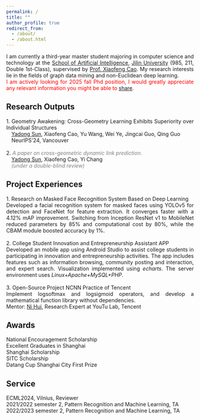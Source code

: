```yaml
---
permalink: /
title: ""
author_profile: true
redirect_from: 
  - /about/
  - /about.html
---
```


<p style="text-align: justify;">
I am currently a third-year master student majoring in computer science and technology at the <a href="https://sai.jlu.edu.cn/">School of Artificial Intelligence</a>, <a href="https://www.jlu.edu.cn/">Jilin University</a>  (985, 211, Double 1st-Class), supervised by <a href="https://xiaofengcaoml.github.io/">Prof. Xiaofeng Cao</a>. My research interests lie in the fields of graph data mining and non-Euclidean deep learning.
<br>
<span style="color: red;"> I am actively looking for 2025 fall Phd position, I would greatly appreciate any relevant information you might be able to <a href="mailto:sunyd22@mails.jlu.edu.cn">share</a>. </span>
</p>

Research Outputs
------

<p style="text-align: justify;">
1. Geometry Awakening: Cross-Geometry Learning Exhibits Superiority over Individual Structures
<br>
 &emsp;<u>Yadong Sun</u>, Xiaofeng Cao, Yu Wang, Wei Ye, Jingcai Guo, Qing Guo
<br>
 &emsp;NeurIPS'24, Vancouver
<br>
<br>
2. <span style="color: grey;"><i>A paper on cross-geometric dynamic link prediction. </i></span>
<br>
 &emsp;<u>Yadong Sun</u>, Xiaofeng Cao, Yi Chang
 <br>
 &emsp;<span style="color: grey;"><i>(under a double-blind review)</i></span>
 <br>
</p>

Project Experiences
------

<p style="text-align: justify;">
1. Research on Masked Face Recognition System Based on Deep Learning
<br>
Developed a facial recognition system for masked faces using YOLOv5 for detection and FaceNet for feature extraction. It converges faster with a 4.12% mAP improvement. Switching from Inception ResNet v1 to MobileNet reduced parameters by 85% and computational cost by 80%, while the CBAM module boosted accuracy by 1%.
<br>
<br>
2. College Student Innovation and Entrepreneurship Assistant APP
<br>
Developed an mobile app using Android Studio to assist college students in participating in innovation and entrepreneurship activities. The app includes features such as information browsing, community posting and interaction, and expert search. Visualization implemented using <i>echarts</i>. The server environment uses <i>Linux+Apache+MySQL+PHP</i>.
<br>
<br>
3. Open-Source Project NCNN Practice of Tencent
<br>
Implement logsoftmax and logsigmoid operators, and develop a mathematical function library without dependencies.
<br>
Mentor: <a href="https://github.com/nihui">Ni Hui</a>, Research Expert at YouTu Lab, Tencent
<br>
</p>

Awards
------

<p style="text-align: justify;">
National Encouragement Scholarship
<br>
Excellent Graduates in Shanghai
<br>
Shanghai Scholarship
<br>
SITC Scholarship
<br>
Datang Cup Shanghai City First Prize
</p>

Service
------

<p style="text-align: justify;">
ECML2024, Vilnius, Reviewer
<br>
2021/2022 semester 2, Pattern Recognition and Machine Learning, TA
<br>
2022/2023 semester 2, Pattern Recognition and Machine Learning, TA
</p>